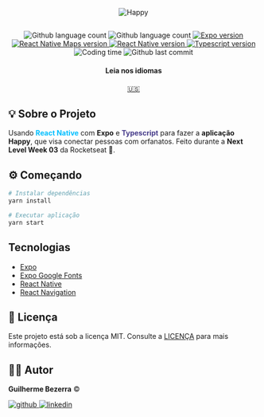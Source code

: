 <p align="center">
    <img alt="Happy" src="https://i1.lensdump.com/i/0TULpF.png" />
</p>

##

<p align="center">
    <img alt="Github language count" src="https://img.shields.io/github/languages/count/gbdsantos/react-native-rocketseat-next-level-week-3-happy">

  <img alt="Github language count" src="https://img.shields.io/github/languages/top/gbdsantos/react-native-rocketseat-next-level-week-3-happy">

  <a href="https://expo.io/">
    <img alt="Expo version" src="https://img.shields.io/github/package-json/dependency-version/gbdsantos/react-native-rocketseat-next-level-week-3-happy/expo">
  </a>

  <a href="https://docs.expo.io/versions/v39.0.0/sdk/map-view/">
    <img alt="React Native Maps version" src="https://img.shields.io/github/package-json/dependency-version/gbdsantos/react-native-rocketseat-next-level-week-3-happy/react-native-maps">
  </a>

  <a href="https://reactnavigation.org/">
    <img alt="React Native version" src="https://img.shields.io/github/package-json/dependency-version/gbdsantos/react-native-rocketseat-next-level-week-3-happy/@react-navigation/native">
  </a>

  <a href="https://www.typescriptlang.org/">
    <img alt="Typescript version" src="https://img.shields.io/github/package-json/dependency-version/gbdsantos/react-native-rocketseat-next-level-week-3-happy/dev/typescript">
  </a>

  <img alt="Coding time" src="https://wakatime.com/badge/github/gbdsantos/react-native-rocketseat-next-level-week-3-happy.svg">

  <img alt="Github last commit" src="https://img.shields.io/github/last-commit/gbdsantos/react-native-rocketseat-next-level-week-3-happy">
</p>

<div align="center">
  <h4 align="center">Leia nos idiomas</h4>
  <a href="https://github.com/gbdsantos/react-native-rocketseat-next-level-week-3-happy">🇺🇸
  </a>
</div>

## :bulb: Sobre o Projeto

Usando <span style="color:deepskyblue; font-weight:bold;">React Native</span> com **Expo** e <span style="color:darkslateblue; font-weight:bold;">Typescript</span> para fazer a **aplicação Happy**, que visa conectar pessoas com orfanatos.
Feito durante a **Next Level Week 03** da Rocketseat :rocket:.

## :gear: Começando

```Bash
# Instalar dependências
yarn install

# Executar aplicação
yarn start
```

## Tecnologias

- [Expo](https://expo.io/)
- [Expo Google Fonts](https://github.com/expo/google-fonts)
- [React Native](https://reactnative.dev/)
- [React Navigation](https://reactjs.org/)

## :memo: Licença

Este projeto está sob a licença MIT. Consulte a [LICENÇA](https://github.com/gbdsantos/react-native-rocketseat-next-level-week-3-happy/blob/master/LICENSE) para mais informações.

## :man_astronaut: Autor

**Guilherme Bezerra** ©️

[![github](http://ap.imagensbrasil.org/images/2018/12/10/github-logo-1.png) ](http://www.github.com/gbdsantos)
[![linkedin](http://ap.imagensbrasil.org/images/2018/12/10/linkedin-1.png)](https://www.linkedin.com/in/gbdsantos/)
